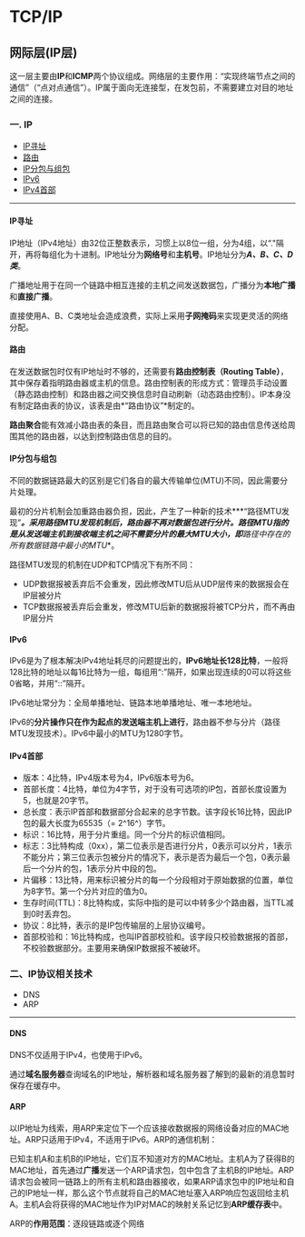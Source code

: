 # TCP/IP

## 网际层(IP层)

这一层主要由**IP**和**ICMP**两个协议组成。网络层的主要作用：“实现终端节点之间的通信”（“点对点通信”）。IP属于面向无连接型，在发包前，不需要建立对目的地址之间的连接。

### 一. IP

- [IP寻址](#IP寻址)
- [路由](#路由)
- [IP分包与组包](#IP分包与组包)
- [IPv6](#IPv6)
- [IPv4首部](#IPv4首部)

---

#### IP寻址

IP地址（IPv4地址）由32位正整数表示，习惯上以8位一组，分为4组，以“."隔开，再将每组化为十进制。IP地址分为**网络号**和**主机号**。IP地址分为***A、B、C、D类***。

广播地址用于在同一个链路中相互连接的主机之间发送数据包，广播分为**本地广播**和**直接广播**。

直接使用A、B、C类地址会造成浪费，实际上采用**子网掩码**来实现更灵活的网络分配。

#### 路由

在发送数据包时仅有IP地址时不够的，还需要有**路由控制表（Routing Table）**，其中保存着指明路由器或主机的信息。路由控制表的形成方式：管理员手动设置（静态路由控制）和路由器之间交换信息时自动刷新（动态路由控制）。IP本身没有制定路由表的协议，该表是由*“路由协议”*制定的。

**路由聚合**能有效减小路由表的条目，而且路由聚合可以将已知的路由信息传送给周围其他的路由器，以达到控制路由信息的目的。

#### IP分包与组包

不同的数据链路最大的区别是它们各自的最大传输单位(MTU)不同，因此需要分片处理。

最初的分片机制会加重路由器负担，因此，产生了一种新的技术***“路径MTU发现”***。采用路径MTU发现机制后，路由器不再对数据包进行分片。路径MTU指的是从发送端主机到接收端主机之间不需要分片的最大MTU大小，即**路径中存在的所有数据链路中最小的MTU**。

路径MTU发现的机制在UDP和TCP情况下有所不同：

- UDP数据报被丢弃后不会重发，因此修改MTU后从UDP层传来的数据报会在IP层被分片
- TCP数据报被丢弃后会重发，修改MTU后新的数据报将被TCP分片，而不再由IP层分片

#### IPv6

IPv6是为了根本解决IPv4地址耗尽的问题提出的，**IPv6地址长128比特**，一般将128比特的地址以每16比特为一组，每组用“:”隔开，如果出现连续的0可以将这些0省略，并用“::”隔开。

IPv6地址常分为：全局单播地址、链路本地单播地址、唯一本地地址。

IPv6的**分片操作只在作为起点的发送端主机上进行**，路由器不参与分片（路径MTU发现技术）。IPv6中最小的MTU为1280字节。

#### IPv4首部

- 版本：4比特，IPv4版本号为4，IPv6版本号为6。
- 首部长度：4比特，单位为4字节，对于没有可选项的IP包，首部长度设置为5，也就是20字节。
- 总长度：表示IP首部和数据部分合起来的总字节数。该字段长16比特，因此IP包的最大长度为65535（= 2^16^）字节。
- 标识：16比特，用于分片重组。同一个分片的标识值相同。
- 标志：3比特构成（0xx），第二位表示是否进行分片，0表示可以分片，1表示不能分片；第三位表示包被分片的情况下，表示是否为最后一个包，0表示最后一个分片的包，1表示分片中段的包。
- 片偏移：13比特，用来标识被分片的每一个分段相对于原始数据的位置，单位为8字节。第一个分片对应的值为0。
- 生存时间(TTL)：8比特构成，实际中指的是可以中转多少个路由器，当TTL减到0时丢弃包。
- 协议：8比特，表示的是IP包传输层的上层协议编号。
- 首部校验和：16比特构成，也叫IP首部校验和。该字段只校验数据报的首部，不校验数据部分。主要用来确保IP数据报不被破坏。

### 二、IP协议相关技术

- DNS
- ARP

---

#### DNS

DNS不仅适用于IPv4，也使用于IPv6。

通过**域名服务器**查询域名的IP地址，解析器和域名服务器了解到的最新的消息暂时保存在缓存中。

#### ARP

以IP地址为线索，用ARP来定位下一个应该接收数据报的网络设备对应的MAC地址。ARP只适用于IPv4，不适用于IPv6。ARP的通信机制：

已知主机A和主机B的IP地址，它们互不知道对方的MAC地址。主机A为了获得B的MAC地址，首先通过**广播**发送一个ARP请求包，包中包含了主机B的IP地址。ARP请求包会被同一链路上的所有主机和路由器接收，如果ARP请求包中的IP地址和自己的IP地址一样，那么这个节点就将自己的MAC地址塞入ARP响应包返回给主机A。主机A会将获得的MAC地址作为IP对MAC的映射关系记忆到**ARP缓存表**中。

ARP的**作用范围**：逐段链路或逐个网络
